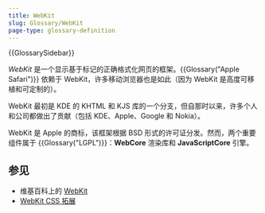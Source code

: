 ```yaml
---
title: WebKit
slug: Glossary/WebKit
page-type: glossary-definition
---
```


{{GlossarySidebar}}

_WebKit_ 是一个显示基于标记的正确格式化网页的框架。{{Glossary("Apple Safari")}} 依赖于 WebKit，许多移动浏览器也是如此（因为 WebKit 是高度可移植和可定制的）。

WebKit 最初是 KDE 的 KHTML 和 KJS 库的一个分支，但自那时以来，许多个人和公司都做出了贡献（包括 KDE、Apple、Google 和 Nokia）。

WebKit 是 Apple 的商标，该框架根据 BSD 形式的许可证分发。然而，两个重要组件属于 {{Glossary("LGPL")}}：**WebCore** 渲染库和 **JavaScriptCore** 引擎。

## 参见

- 维基百科上的 [WebKit](https://zh.wikipedia.org/wiki/WebKit)
- [WebKit CSS 拓展](/zh-CN/docs/Web/CSS/WebKit_Extensions)
